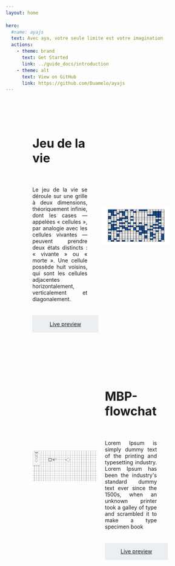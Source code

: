 ```yaml
---
layout: home

hero:
  #name: ayajs
  text: Avec aya, votre seule limite est votre imagination
  actions:
    - theme: brand
      text: Get Started
      link: ../guide_docs/introduction
    - theme: alt
      text: View on GitHub
      link: https://github.com/Duamelo/ayajs
---
```

<style scoped>

.main-block{
    height:100px;
    width:80%;
    margin:50px auto;
   /*background:grey;*/
}
.para-with-line-above-download{
    position:relative;
    max-width:135px;
    font-size:26px;
    font-weight:bold;
    margin-top:100px;
}
.para-with-line-above-overview{
  position:relative;
    max-width:80px;
    margin-bottom:20px;
    font-weight:bold;
}

.para-with-line-above-basic-usage{
 position:relative;
    max-width:100px;
    margin-bottom:20px;
    font-weight:bold;
}

.para-with-line-above-drawing-first-shape{
 position:relative;
    max-width:200px;
    margin-bottom:20px;
    font-weight:bold;
}

.para-with-line-above-next-step{
 position:relative;
    max-width:80px;
    margin-bottom:20px;
    font-weight:bold;
}
.para-with-line-above-uses-cases{
  padding-top:15px;
    position:relative;
    max-width:320px;
    margin-bottom:70px;
    font-weight:bold;
    font-size:56px;

}

.para-with-line-above-download::before,
.para-with-line-above-overview:before,
.para-with-line-above-basic-usage::before,
.para-with-line-above-drawing-first-shape::before,
.para-with-line-above-next-step::before,
.para-with-line-above-uses-cases::before{
    content:'';
    position:absolute;
    height: 3px;
    width:100%;
    background:black;
    top:-10px;
    left:0;
}

.inst{
background:#41DF811F;
width:100%;
padding-top:20px;
}

.divider{
  position:relative;
  display:flex;
  justify-content:center;
  width :100%;
  margin:30px 0px;
}
.divider::before{
   content:'';
    position:absolute;
    height: 1px;
    width:40%;
    background:rgba(0, 0, 0, 0.309);
    top:12px;
    left:5%;
}
.divider::after{
   content:'';
    position:absolute;
    height: 1px;
    width:40%;
    background:rgba(0, 0, 0, 0.309);
    top:12px;
    right:5%;
}

ul{
list-style-type: none;
width:70%;
margin-bottom:50px;
}
ul li::before {
  content: "\2022";
  color: #41df80d7;
  font-weight: bold;
  display: inline-block;
  margin-left:-20px;
  position:absolute;
}
ul li{
  margin-left:20px;
}
ul li h2{
  font-size:16px;
  font-weight:bold;
}
ul .overview-list{
  margin-bottom:20px;
}

.basic-usage-para,
.drawing-para,
.next-step-para
{
  margin-bottom:50px;
}

.big-test{
   margin-bottom:50px;
}

.use-case-block{
  margin-top:30px;
  
  display:flex;
  justify-content:space-around;
  padding:20px;
  border-radius:10px;
}

.use-case-presentation-block,
.right-use-case-presentation-block{
  width:50%;
  display:flex;
  flex-direction:column;
  justify-content:center;
}

.right-use-case-presentation-block{
  padding-left:20px;
}

.live-use-case-presentation{
  width:50%;
}

.use-case-block .use-case-presentation-block .use-case-description,
.use-case-block .right-use-case-presentation-block .use-case-description {
  padding:20px 0;
  text-align:justify;
  max-width: 80%;
}

.use-case-block .use-case-presentation-block .use-case-title,
.use-case-block .right-use-case-presentation-block .right-use-case-title{
  font-weight:bold;
  font-size:32px;
}

.live-use-case-presentation{
  display:flex;
  align-items:center;
}

@media(max-width: 688px){
    .use-case-block{
        display:block;
    }
    .live-use-case-presentation{
       width:100%;
    }
    .use-case-presentation-block,
    .right-use-case-presentation-block{
      width:100%;
    }

    .right-use-case-presentation-block{
      margin-top:20px;
  }
}

.use-case-block .use-case-presentation-block .use-case-button,
.use-case-block .right-use-case-presentation-block .use-case-button{
    padding:14.5px;
    background:#58768f1a;
    max-width:80%;
    text-align:center;
  }

  .main-footer{
    background:black;
    width:100%;
  }
</style>

<body>

<div class="main-block">

  <!--<p class="para-with-line-above-uses-cases">Uses cases </p>-->

  <div class="use-case-block">
    <div class="use-case-presentation-block">
      <h1 class="use-case-title"> Jeu de la vie</h1>
      <p class="use-case-description">
        Le jeu de la vie se déroule sur une grille à deux dimensions, théoriquement infinie, dont les cases — appelées « cellules », par analogie avec les cellules vivantes — peuvent prendre deux états distincts : « vivante » ou « morte ».
Une cellule possède huit voisins, qui sont les cellules adjacentes horizontalement, verticalement et diagonalement.
      </p>
      <a href="https://duamelo.github.io/game_of_life/" class="use-case-button">Live preview</a>
    </div>
    <div class="live-use-case-presentation">
      <img src="./images/game_of_life.gif" width="400px" height="100px">
    </div>
  </div>
<br><br>
   <div class="use-case-block">
    <div class="live-use-case-presentation">
      <img src="./images/flowchart.gif">
    </div>
     <div class="right-use-case-presentation-block">
      <h1 class="right-use-case-title">MBP-flowchat</h1>
      <p class="use-case-description">
        Lorem Ipsum is simply dummy text of the printing and typesetting industry. Lorem Ipsum has been the industry's standard dummy text ever since the 1500s, when an unknown printer took a galley of type and scrambled it to make a type specimen book
      </p>
      <a href="#!" class="use-case-button">Live preview</a>
    </div>
  </div>
</div>

</body>
